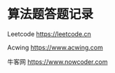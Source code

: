 # 算法题答题记录

Leetcode https://leetcode.cn

Acwing https://www.acwing.com

牛客网 https://www.nowcoder.com